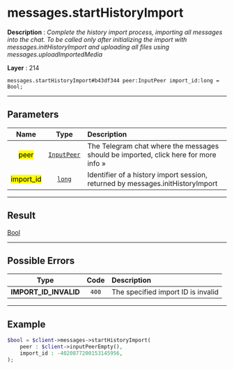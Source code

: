 # messages.startHistoryImport

**Description** : *Complete the history import process, importing all messages into the chat\.
To be called only after initializing the import with messages\.initHistoryImport and uploading all files using messages\.uploadImportedMedia*

**Layer** : 214

```tl
messages.startHistoryImport#b43df344 peer:InputPeer import_id:long = Bool;
```

---

## Parameters

| Name | Type | Description |
| :---: | :---: | :--- |
| <mark>peer</mark> | [`InputPeer`](type/InputPeer) | The Telegram chat where the messages should be imported, click here for more info » |
| <mark>import_id</mark> | [`long`](type/long) | Identifier of a history import session, returned by messages.initHistoryImport |

---

## Result

[Bool](type/Bool)

---

## Possible Errors

| Type | Code | Description |
| :---: | :---: | :--- |
| **IMPORT_ID_INVALID** | `400` | The specified import ID is invalid |

---

## Example

```php
$bool = $client->messages->startHistoryImport(
	peer : $client->inputPeerEmpty(),
	import_id : -4020877200153145956,
);
```
